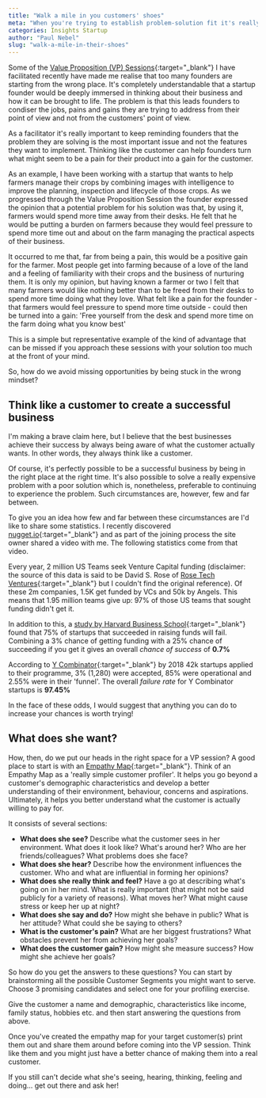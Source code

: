 ```yaml
---
title: "Walk a mile in you customers' shoes"
meta: "When you're trying to establish problem-solution fit it's really important to think like a customer, not a product owner"
categories: Insights Startup
author: "Paul Nebel"
slug: "walk-a-mile-in-their-shoes"
---
```


Some of the [Value Proposition (VP) Sessions][vp-sessions]{:target="_blank"} I have facilitated recently have made me realise that too many founders are starting from the wrong place.  It's completely understandable that a startup founder would be deeply immersed in thinking about their business and how it can be brought to life.  The problem is that this leads founders to condiser the jobs, pains and gains they are trying to address from their point of view and not from the customers' point of view.

As a facilitator it's really important to keep reminding founders that the problem they are solving is the most important issue and not the features they want to implement. Thinking like the customer can help founders turn what might seem to be a pain for their product into a gain for the customer.

As an example, I have been working with a startup that wants to help farmers manage their crops by combining images with intelligence to improve the planning, inspection and lifecycle of those crops.  As we progressed through the Value Proposition Session the founder expressed the opinion that a potential problem for his solution was that, by using it, farmers would spend more time away from their desks.  He felt that he would be putting a burden on farmers because they would feel pressure to spend more time out and about on the farm managing the practical aspects of their business.

It occurred to me that, far from being a pain, this would be a positive gain for the farmer.  Most people get into farming because of a love of the land and a feeling of familiarity with their crops and the business of nurturing them.  It is only my opinion, but having known a farmer or two I felt that many farmers would like nothing better than to be freed from their desks to spend more time doing what they love.  What felt like a pain for the founder - that farmers would feel pressure to spend more time outside - could then be turned into a gain: 'Free yourself from the desk and spend more time on the farm doing what you know best'

This is a simple but representative example of the kind of advantage that can be missed if you approach these sessions with your solution too much at the front of your mind.

So, how do we avoid missing opportunities by being stuck in the wrong mindset?

## Think like a customer to create a successful business

I'm making a brave claim here, but I believe that the best businesses achieve their success by always being aware of what the customer actually wants.  In other words, they always think like a customer.

Of course, it's perfectly possible to be a successful business by being in the right place at the right time.   It's also possible to solve a really expensive problem with a poor solution which is, nonetheless, preferable to continuing to experience the problem.  Such circumstances are, however, few and far between.

To give you an idea how few and far between these circumstances are I'd like to share some statistics.  I recently discovered [nugget.io][nugget]{:target="_blank"} and as part of the joining process the site owner shared a video with me.  The following statistics come from that video.

Every year, 2 million US Teams seek Venture Capital funding (disclaimer: the source of this data is said to be David S. Rose of [Rose Tech Ventures][rose-tech]{:target="_blank"} but I couldn't find the original reference). Of these 2m companies, 1.5K get funded by VCs and 50k by Angels.  This means that 1.95 million teams give up: 97% of those US teams that sought funding didn't get it.

In addition to this, a [study by Harvard Business School][hbs]{:target="_blank"} found that 75% of startups that succeeded in raising funds will fail.  Combining a 3% chance of getting funding with a 25% chance of succeeding if you get it gives an overall *chance of success* of **0.7%**

According to [Y Combinator][ycombinator]{:target="_blank"} by 2018 42k startups applied to their programme, 3% (1,280) were accepted, 85% were operational and 2.55% were in their 'funnel'.  The overall *failure rate* for Y Combinator startups is **97.45%**

In the face of these odds, I would suggest that anything you can do to increase your chances is worth trying!

## What does she want?
How, then, do we put our heads in the right space for a VP session? A good place to start is with an [Empathy Map][empathy-map]{:target="_blank"}. Think of an Empathy Map as a 'really simple customer profiler'.  It helps you go beyond a customer's demographic characteristics and develop a better understanding of their environment, behaviour, concerns and aspirations. Ultimately, it helps you better understand what the customer is actually willing to pay for.

It consists of several sections:

  - **What does she see?** Describe what the customer sees in her environment.  What does it look like? What's around her? Who are her friends/colleagues? What problems does she face?
  - **What does she hear?** Describe how the environment influences the customer.  Who and what are influential in forming her opinions?
  - **What does she really think and feel?** Have a go at describing what's going on in her mind. What is really important (that might not be said publicly for a variety of reasons). What moves her? What might cause stress or keep her up at night?
  - **What does she say and do?** How might she behave in public? What is her attitude? What could she be saying to others?
  - **What is the customer's pain?** What are her biggest frustrations? What obstacles prevent her from achieving her goals?
  - **What does the customer gain?** How might she measure success? How might she achieve her goals?

So how do you get the answers to these questions?  You can start by brainstorming all the possible Customer Segments you might want to serve.  Choose 3 promising candidates and select one for your profiling exercise.

Give the customer a name and demographic, characteristics like income, family status, hobbies etc. and then start answering the questions from above.

Once you've created the empathy map for your target customer(s) print them out and share them around before coming into the VP session.  Think like them and you might just have a better chance of making them into a real customer.

If you still can't decide what she's seeing, hearing, thinking, feeling and doing... get out there and ask her!



  [vp-sessions]: https://geovation.github.io/what-value-proposition-for
  [nugget]: https://nugget.io
  [rose-tech]: http://www.rose.vc/
  [hbs]: https://www.inc.com/john-mcdermott/report-3-out-of-4-venture-backed-start-ups-fail.html
  [ycombinator]: https://www.ycombinator.com/
  [empathy-map]: https://medium.com/the-xplane-collection/updated-empathy-map-canvas-46df22df3c8a